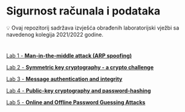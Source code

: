# Sigurnost računala i podataka

<aside>
💡 Ovaj repozitorij sadržava izvješća obrađenih laboratorijski vježbi sa navedenog kolegija 2021/2022 godine.

</aside>

#

[Lab 1 - **Man-in-the-middle attack (ARP spoofing)**](labs/Lab1-Man-in-the-middleAttack(ARPspoofing).md)

[Lab 2 - **Symmetric key cryptography - a crypto challenge**](labs/Lab2-SymmetricKeyCryptography_a_CryptoChallenge.md)

[Lab 3 - **Message authentication and integrity**](labs/Lab3-MessageAuthenticationAndIntegrity.md)

[Lab 4 - **Public-key cryptography and password-hashing**](labs/Lab4-Public-keyCryptographyAndPassword-hashing.md)

[Lab 5 - **Online and Offline Password Guessing Attacks**](labs/Lab5-OnlineAndOfflinePasswordGuessingAttack.md)